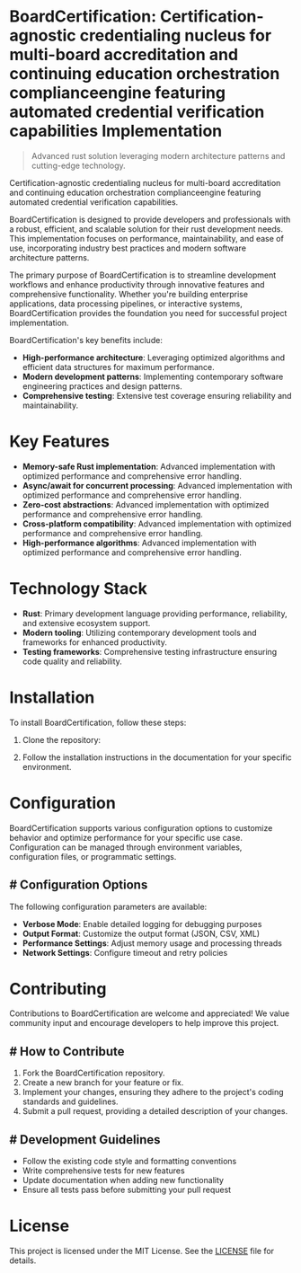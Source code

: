 <!-- fallback_BoardCertification_20250805184350_74532 -->

# BoardCertification: Certification-agnostic credentialing nucleus for multi-board accreditation and continuing education orchestration complianceengine featuring automated credential verification capabilities Implementation
> Advanced rust solution leveraging modern architecture patterns and cutting-edge technology.

Certification-agnostic credentialing nucleus for multi-board accreditation and continuing education orchestration complianceengine featuring automated credential verification capabilities.

BoardCertification is designed to provide developers and professionals with a robust, efficient, and scalable solution for their rust development needs. This implementation focuses on performance, maintainability, and ease of use, incorporating industry best practices and modern software architecture patterns.

The primary purpose of BoardCertification is to streamline development workflows and enhance productivity through innovative features and comprehensive functionality. Whether you're building enterprise applications, data processing pipelines, or interactive systems, BoardCertification provides the foundation you need for successful project implementation.

BoardCertification's key benefits include:

* **High-performance architecture**: Leveraging optimized algorithms and efficient data structures for maximum performance.
* **Modern development patterns**: Implementing contemporary software engineering practices and design patterns.
* **Comprehensive testing**: Extensive test coverage ensuring reliability and maintainability.

# Key Features

* **Memory-safe Rust implementation**: Advanced implementation with optimized performance and comprehensive error handling.
* **Async/await for concurrent processing**: Advanced implementation with optimized performance and comprehensive error handling.
* **Zero-cost abstractions**: Advanced implementation with optimized performance and comprehensive error handling.
* **Cross-platform compatibility**: Advanced implementation with optimized performance and comprehensive error handling.
* **High-performance algorithms**: Advanced implementation with optimized performance and comprehensive error handling.

# Technology Stack

* **Rust**: Primary development language providing performance, reliability, and extensive ecosystem support.
* **Modern tooling**: Utilizing contemporary development tools and frameworks for enhanced productivity.
* **Testing frameworks**: Comprehensive testing infrastructure ensuring code quality and reliability.

# Installation

To install BoardCertification, follow these steps:

1. Clone the repository:


2. Follow the installation instructions in the documentation for your specific environment.

# Configuration

BoardCertification supports various configuration options to customize behavior and optimize performance for your specific use case. Configuration can be managed through environment variables, configuration files, or programmatic settings.

## # Configuration Options

The following configuration parameters are available:

* **Verbose Mode**: Enable detailed logging for debugging purposes
* **Output Format**: Customize the output format (JSON, CSV, XML)
* **Performance Settings**: Adjust memory usage and processing threads
* **Network Settings**: Configure timeout and retry policies

# Contributing

Contributions to BoardCertification are welcome and appreciated! We value community input and encourage developers to help improve this project.

## # How to Contribute

1. Fork the BoardCertification repository.
2. Create a new branch for your feature or fix.
3. Implement your changes, ensuring they adhere to the project's coding standards and guidelines.
4. Submit a pull request, providing a detailed description of your changes.

## # Development Guidelines

* Follow the existing code style and formatting conventions
* Write comprehensive tests for new features
* Update documentation when adding new functionality
* Ensure all tests pass before submitting your pull request

# License

This project is licensed under the MIT License. See the [LICENSE](https://github.com/coralnws/BoardCertification/blob/main/LICENSE) file for details.
